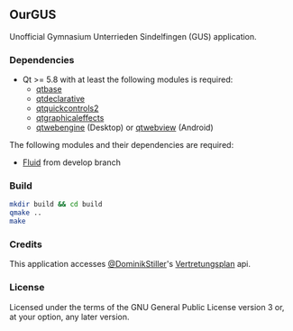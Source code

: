 ## OurGUS

Unofficial Gymnasium Unterrieden Sindelfingen (GUS) application.

### Dependencies
* Qt >= 5.8 with at least the following modules is required:
    * [qtbase](http://code.qt.io/cgit/qt/qtbase.git)
    * [qtdeclarative](http://code.qt.io/cgit/qt/qtdeclarative.git)
    * [qtquickcontrols2](http://code.qt.io/cgit/qt/qtquickcontrols2.git/)
    * [qtgraphicaleffects](http://code.qt.io/cgit/qt/qtgraphicaleffects.git)
    * [qtwebengine](http://code.qt.io/cgit/qt/qtwebengine.git) (Desktop) or [qtwebview](http://code.qt.io/cgit/qt/qtwebview.git) (Android)

The following modules and their dependencies are required:
* [Fluid](https://github.com/lirios/fluid) from develop branch

### Build

```sh
mkdir build && cd build
qmake ..
make
```

### Credits
This application accesses [@DominikStiller](https://github.com/DominikStiller)'s [Vertretungsplan](https://github.com/DominikStiller/Vertretungsplan) api.

### License
Licensed under the terms of the GNU General Public License version 3 or, at your option, any later version.
